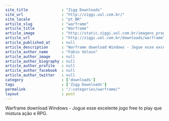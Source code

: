 ```yaml
---
site_title               : "Zigg Downloads"
site_url                 : "http://ziggi.uol.com.br/"
site_locale              : "pt_BR"
article_slug             : "warframe"
article_title            : "Warframe"
article_image            : "http://static.ziggi.uol.com.br/imagens_programas/icone_a7a9ecdd474189bbdbc24b06cc537fca_warframe.gif"
article_url              : "http://ziggi.uol.com.br/downloads/warframe"
article_published_at     : null
article_description      : "Warframe download Windows - Jogue esse excelente jogo free to play que mistura ação e RPG."
article_author_name      : "Fabio Veloso"
article_author_image     : null
article_author_biography : null
article_author_profile   : null
article_author_facebook  : null
article_author_twitter   : null
category                 : ['downloads']
tags                     : ['Zigg Downloads']
permalink                : "/:categories/warframe/"
layout                   : post
---
```


Warframe download Windows - Jogue esse excelente jogo free to play que mistura ação e RPG.
